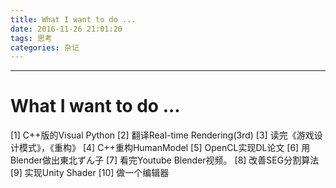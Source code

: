 ```yaml
---
title: What I want to do ...
date: 2016-11-26 21:01:20
tags: 思考
categories: 杂记
---
```


-------------------------------------

# What I want to do ...

[1] C++版的Visual Python
[2] 翻译Real-time Rendering(3rd)
[3] 读完《游戏设计模式》，《重构》
[4] C++重构HumanModel
[5] OpenCL实现DL论文
[6] 用Blender做出東北ずん子
[7] 看完Youtube Blender视频。
[8] 改善SEG分割算法
[9] 实现Unity Shader
[10] 做一个编辑器
